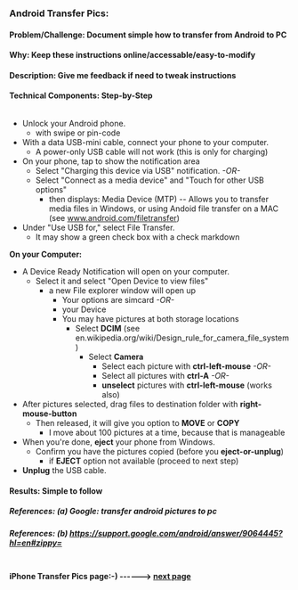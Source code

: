 
### Android Transfer Pics:

#### Problem/Challenge: Document simple how to transfer from Android to PC

#### Why: Keep these instructions online/accessable/easy-to-modify

#### Description: Give me feedback if need to tweak instructions

#### Technical Components: Step-by-Step

```markdown
```

* Unlock your Android phone. 
  * with swipe or pin-code
* With a data USB-mini cable, connect your phone to your computer.
  * A power-only USB cable will not work (this is only for charging)
* On your phone, tap to show the notification area
  * Select "Charging this device via USB" notification.
   _-OR-_
  * Select "Connect as a media device" and "Touch for other USB options"
    * then displays: Media Device (MTP) -- Allows you to transfer media files in Windows, or using Andoid file transfer on a MAC (see www.android.com/filetransfer)
* Under "Use USB for," select File Transfer.
  * It may show a green check box with a check markdown

**On your Computer:**  
* A Device Ready Notification will open on your computer.
  * Select it and select "Open Device to view files" 
    * a new File explorer window will open up
      * Your options are simcard
       _-OR-_
      * your Device
      * You may have pictures at both storage locations
        * Select **DCIM**  (see en.wikipedia.org/wiki/Design_rule_for_camera_file_system)
          * Select **Camera**
            * Select each picture with **ctrl-left-mouse**
             _-OR-_
            * Select all pictures with **ctrl-A**
             _-OR-_
            * **unselect** pictures with **ctrl-left-mouse** (works also)
* After pictures selected, drag files to destination folder with **right-mouse-button**
  * Then released, it will give you option to **MOVE** or **COPY**
    * I move about 100 pictures at a time, because that is manageable
* When you're done, **eject** your phone from Windows.
  * Confirm you have the pictures copied (before you **eject-or-unplug**)
    * if **EJECT** option not available (proceed to next step)
* **Unplug** the USB cable.

#### Results: Simple to follow

##### References: (a) Google: transfer android pictures to pc

##### References: (b) https://support.google.com/android/answer/9064445?hl=en#zippy=

```markdown
```
#### **iPhone Transfer Pics page:-) ------>** [next page](./iphone_transfer_pics.md)
